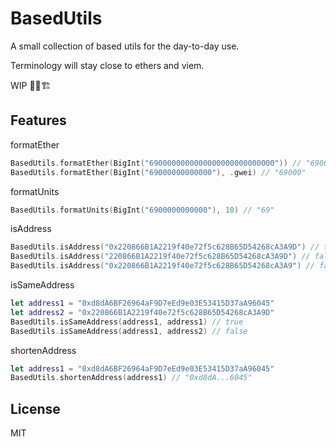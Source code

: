 # BasedUtils

A small collection of based utils for the day-to-day use.

Terminology will stay close to ethers and viem.

WIP 🚧👷🏗️

## Features

formatEther

```swift
BasedUtils.formatEther(BigInt("6900000000000000000000000000")) // "6900000000"
BasedUtils.formatEther(BigInt("69000000000000"), .gwei) // "69000"
```

formatUnits

```swift
BasedUtils.formatUnits(BigInt("6900000000000"), 10) // "69"
```

isAddress

```swift
BasedUtils.isAddress("0x220866B1A2219f40e72f5c628B65D54268cA3A9D") // true
BasedUtils.isAddress("220866B1A2219f40e72f5c628B65D54268cA3A9D") // false
BasedUtils.isAddress("0x220866B1A2219f40e72f5c628B65D54268cA3A9") // false
```

isSameAddress

```swift
let address1 = "0xd8dA6BF26964aF9D7eEd9e03E53415D37aA96045"
let address2 = "0x220866B1A2219f40e72f5c628B65D54268cA3A9D"
BasedUtils.isSameAddress(address1, address1) // true
BasedUtils.isSameAddress(address1, address2) // false
```

shortenAddress

```swift
let address1 = "0xd8dA6BF26964aF9D7eEd9e03E53415D37aA96045"
BasedUtils.shortenAddress(address1) // "0xd8dA...6045"
```



## License
MIT
